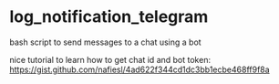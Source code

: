 # log_notification_telegram
bash script to send messages to a chat using a bot

nice tutorial to learn how to get chat id and bot token: https://gist.github.com/nafiesl/4ad622f344cd1dc3bb1ecbe468ff9f8a
